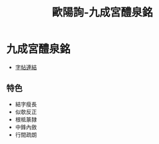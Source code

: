 ﻿---
title: '歐陽詢-九成宮醴泉銘'
tags: ['歐陽詢', '碑刻', '楷書']
order: 8
---
# 九成宮醴泉銘
* [字帖連結](https://digitalarchive.npm.gov.tw/Painting/Content?pid=20595&Dept=P)

## 特色
* 結字瘦長
* 似欹反正
* 根柢篆隸
* 中鋒內斂
* 行間疏朗
